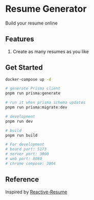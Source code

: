 # Resume Generator

Build your resume online

## Features

1. Create as many resumes as you like

## Get Started

```bash
docker-compose up -d

# generate Prisma client
pnpm run prisma:generate

# run it when prisma schema updates
pnpm run prisma:migrate:dev

# development
pnpm run dev

# build
pnpm run build

# For development
# board port: 5173
# server port: 3000
# web port: 8080
# chrome compose: 3004

```

## Reference

Inspired by [Reactive-Resume](https://github.com/AmruthPillai/Reactive-Resume)
